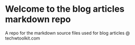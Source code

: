 # Welcome to the blog articles markdown repo
A repo for the markdown source files used for blog articles @ techwtoolkit.com
